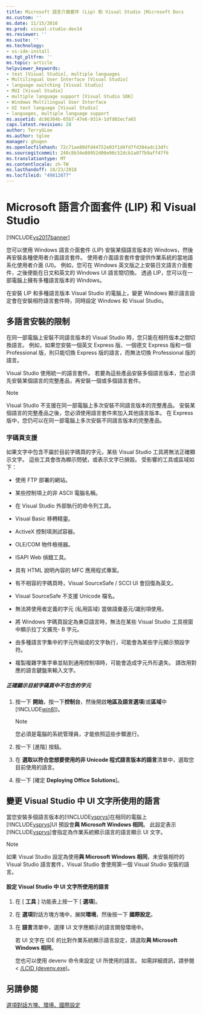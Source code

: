 ```yaml
---
title: Microsoft 語言介面套件 (Lip) 和 Visual Studio |Microsoft Docs
ms.custom: ''
ms.date: 11/15/2016
ms.prod: visual-studio-dev14
ms.reviewer: ''
ms.suite: ''
ms.technology:
- vs-ide-install
ms.tgt_pltfrm: ''
ms.topic: article
helpviewer_keywords:
- text [Visual Studio], multiple languages
- Multilingual User Interface [Visual Studio]
- language switching [Visual Studio]
- MUI [Visual Studio]
- multiple language support [Visual Studio SDK]
- Windows Multilingual User Interface
- UI text language [Visual Studio]
- languages, multiple language support
ms.assetid: dc86304b-65b7-47e6-9314-1dfd02ecfa65
caps.latest.revision: 28
author: TerryGLee
ms.author: tglee
manager: ghogen
ms.openlocfilehash: 72c71ae80dfd44752e03f1d4fd7fd384adc13dfc
ms.sourcegitcommit: 240c8b34e80952d00e90c52dcb1a077b9aff47f6
ms.translationtype: MT
ms.contentlocale: zh-TW
ms.lasthandoff: 10/23/2018
ms.locfileid: "49812877"
---
```

# <a name="microsoft-language-interface-packs-lips-and-visual-studio"></a>Microsoft 語言介面套件 (LIP) 和 Visual Studio
[!INCLUDE[vs2017banner](../includes/vs2017banner.md)]

您可以使用 Windows 語言介面套件 (LIP) 安裝某個語言版本的 Windows，然後再安裝各種使用者介面語言套件。 使用者介面語言套件會提供作業系統的當地語系化使用者介面 (UI)。 例如，您可在 Windows 英文版之上安裝日文語言介面套件，之後便能在日文和英文的 Windows UI 語言間切換。 透過 LIP，您可以在一部電腦上擁有多種語言版本的 Windows。  
  
 在安裝 LIP 和多種語言版本 Visual Studio 的電腦上，變更 Windows 顯示語言設定會在安裝相符語言套件時，同時設定 Windows 和 Visual Studio。  
  
## <a name="limitations-of-multi-language-installations"></a>多語言安裝的限制  
 在同一部電腦上安裝不同語言版本的 Visual Studio 時，您只能在相符版本之間切換語言。 例如，如果您安裝一個英文 Express 版、一個德文 Express 版和一個 Professional 版，則只能切換 Express 版的語言，而無法切換 Professional 版的語言。  
  
 Visual Studio 使用統一的語言套件。 若要為這些產品安裝多個語言版本，您必須先安裝某個語言的完整產品，再安裝一個或多個語言套件。  
  
> [!NOTE]
>  Visual Studio 不支援在同一部電腦上多次安裝不同語言版本的完整產品。 安裝某個語言的完整產品之後，您必須使用語言套件來加入其他語言版本。 在 Express 版中，您仍可以在同一部電腦上多次安裝不同語言版本的完整產品。  
  
### <a name="support-for-code-pages"></a>字碼頁支援  
 如果文字中包含不屬於目前字碼頁的字元，某些 Visual Studio 工具將無法正確顯示文字。 這些工具會改為顯示問號，或表示文字已損毀。 受影響的工具或區域如下：  
  
-   使用 FTP 部署的網站。  
  
-   某些控制項上的非 ASCII 電腦名稱。  
  
-   在 Visual Studio 外部執行的命令列工具。  
  
-   Visual Basic 移轉精靈。  
  
-   ActiveX 控制項測試容器。  
  
-   OLE/COM 物件檢視器。  
  
-   ISAPI Web 偵錯工具。  
  
-   具有 HTML 說明內容的 MFC 應用程式專案。  
  
-   有不相容的字碼頁時，Visual SourceSafe / SCCI UI 會回復為英文。  
  
-   Visual SourceSafe 不支援 Unicode 檔名。  
  
-   無法將使用者定義的字元 (私用區域) 當做語彙基元/識別項使用。  
  
-   將 Windows 字碼頁設定為東亞語言時，無法在某些 Visual Studio 工具視窗中顯示拉丁文擴充- B 字元。  
  
-   由多種語言字集中的字元所組成的文字執行，可能會為某些字元顯示預設字符。  
  
-   複製複雜字集字串並貼到通用控制項時，可能會造成字元外形遺失。 請改用對應的語言鍵盤來輸入文字。  
  
##### <a name="to-correctly-display-characters-that-are-not-included-in-the-current-code-page"></a>正確顯示目前字碼頁中不包含的字元  
  
1.  按一下 **開始**，按一下**控制台**，然後開啟**地區及語言選項**(或**區域**中[!INCLUDE[win8](../includes/win8-md.md)])。  
  
    > [!NOTE]
    >  您必須是電腦的系統管理員，才能依照這些步驟進行。  
  
2.  按一下 [進階] 按鈕。  
  
3.  在 **選取以符合您想要使用的非 Unicode 程式語言版本的語言**清單中，選取您目前使用的語言。  
  
4.  按一下 [確定 **Deploying Office Solutions**]。  
  
## <a name="changing-the-language-used-for-the-ui-text-in-visual-studio"></a>變更 Visual Studio 中 UI 文字所使用的語言  
 當您安裝多個語言版本的[!INCLUDE[vsprvs](../includes/vsprvs-md.md)]在相同的電腦上[!INCLUDE[vsprvs](../includes/vsprvs-md.md)]UI 預設會**與 Microsoft Windows 相同**。 此設定表示[!INCLUDE[vsprvs](../includes/vsprvs-md.md)]會指定為作業系統顯示語言的語言顯示 UI 文字。  
  
> [!NOTE]
>  如果 Visual Studio 設定為使用**與 Microsoft Windows 相同**，未安裝相符的 Visual Studio 語言套件，Visual Studio 會使用第一個 Visual Studio 安裝的語言。  
  
#### <a name="to-set-the-language-that-is-used-for-the-ui-text-in-visual-studio"></a>設定 Visual Studio 中 UI 文字所使用的語言  
  
1. 在 [ **工具** ] 功能表上按一下 [ **選項**]。  
  
2. 在 **選項**對話方塊方塊中，展開**環境**，然後按一下 **國際設定**。  
  
3. 在 **語言**清單中，選擇 UI 文字應顯示的語言開發環境中。  
  
    若 UI 文字在 IDE 的比對作業系統顯示語言設定，請選取**與 Microsoft Windows 相同**。  
  
   您也可以使用 devenv 命令來設定 UI 所使用的語言。 如需詳細資訊，請參閱 < [/LCID (devenv.exe)](../ide/reference/lcid-devenv-exe.md)。  
  
## <a name="see-also"></a>另請參閱  
 [選項對話方塊、環境、國際設定](../ide/reference/international-settings-environment-options-dialog-box.md)